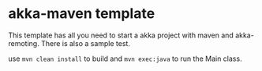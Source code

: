 # akka-maven template

This template has all you need to start a akka project with maven and akka-remoting.
There is also a sample test.

use `mvn clean install` to build and `mvn exec:java` to run the Main class.